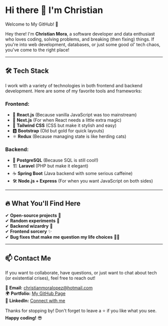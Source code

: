 # Hi there 👋 I'm Christian

Welcome to My GitHub! 🚀  

Hey there! I'm **Christian Mora**, a software developer and data enthusiast who loves coding, solving problems, and breaking (then fixing) things. If you're into web development, databases, or just some good ol' tech chaos, you've come to the right place!  

---

## 🛠️ Tech Stack  

I work with a variety of technologies in both frontend and backend development. Here are some of my favorite tools and frameworks:  

### **Frontend:**  
- 🚀 **React.js** (Because vanilla JavaScript was too mainstream)  
- 🎨 **Next.js** (For when React needs a little extra magic)  
- 💨 **Tailwind CSS** (CSS but make it stylish and easy)  
- 🅱 **Bootstrap** (Old but gold for quick layouts)  
- ⚛️ **Redux** (Because managing state is like herding cats)  

### **Backend:**  
- 🐘 **PostgreSQL** (Because SQL is still cool!)  
- 🏗 **Laravel** (PHP but make it elegant)  
- ☕ **Spring Boot** (Java backend with some serious caffeine)  
- 🛠 **Node.js + Express** (For when you want JavaScript on both sides)  

---

## 🔥 What You'll Find Here  

✔ **Open-source projects** 🚀  
✔ **Random experiments** 🧪  
✔ **Backend wizardry** 🔮  
✔ **Frontend sorcery** ✨  
✔ **Bug fixes that make me question my life choices** 🤦‍♂️  

---

## 📫 Contact Me  

If you want to collaborate, have questions, or just want to chat about tech (or existential crises), feel free to reach out!  

📧 **Email:** [christianmoralopez@hotmail.com](mailto:christianmoralopez@hotmail.com)  
🌍 **Portfolio:** [My GitHub Page](https://github.com/yourusername)  
💼 **LinkedIn:** [Connect with me](https://linkedin.com/in/yourprofile)  

Thanks for stopping by! Don't forget to leave a ⭐ if you like what you see. **Happy coding!** 😎
